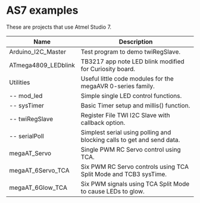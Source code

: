    AS7 examples
==================

These are projects that use Atmel Studio 7.  

|        Name         | Description                                                |
|---------------------|------------------------------------------------------------|
| Arduino_I2C_Master | Test program to demo twiRegSlave.|   
| ATmega4809_LEDblink | TB3217 app note LED blink modified for Curiosity board.|
| Utilities | Useful little code modules for the megaAVR 0-series family.|   
| -- mod_led | Simple single LED control functions.|   
| -- sysTimer | Basic Timer setup and millis() function.|   
| -- twiRegSlave | Register File TWI I2C Slave with callback option.|   
| -- serialPoll | Simplest serial using polling and blocking calls to get and send data.|   
| megaAT_Servo | Single PWM RC Servo control using TCA.|   
| megaAT_6Servo_TCA | Six PWM RC Servo controls using TCA Split Mode and TCB3 sysTime.|   
| megaAT_6Glow_TCA | Six PWM signals using TCA Split Mode to cause LEDs to glow.|   
